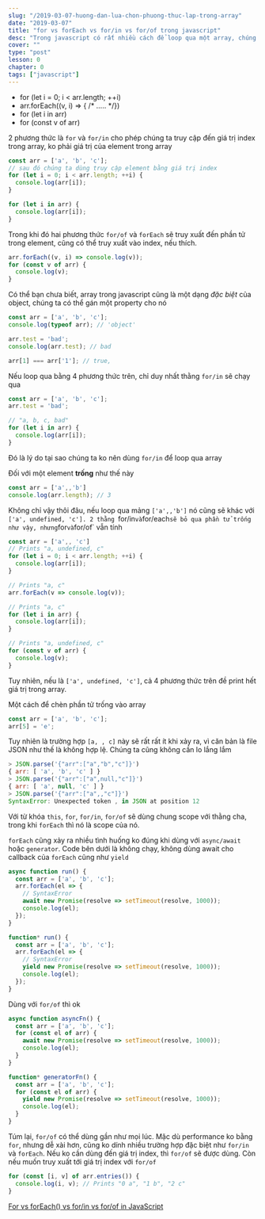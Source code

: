```yaml
---
slug: "/2019-03-07-huong-dan-lua-chon-phuong-thuc-lap-trong-array"
date: "2019-03-07"
title: "for vs forEach vs for/in vs for/of trong javascript"
desc: "Trong javascript có rất nhiều cách để loop qua một array, chúng ta cùng bàn qua 4 cách chính hay sử dụng nhất"
cover: ""
type: "post"
lesson: 0
chapter: 0
tags: ["javascript"]
---
```



- for (let i = 0; i < arr.length; ++i)
- arr.forEach((v, i) => { /* ….. */})
- for (let i in arr)
- for (const v of arr)

2 phương thức là `for` và `for/in` cho phép chúng ta truy cập đến giá trị index trong array, ko phải giá trị của element trong array

```js
const arr = ['a', 'b', 'c'];
// sau đó chúng ta dùng truy cập element bằng giá trị index
for (let i = 0; i < arr.length; ++i) {
  console.log(arr[i]);
}

for (let i in arr) {
  console.log(arr[i]);
}
```

Trong khi đó hai phương thức `for/of` và `forEach` sẽ truy xuất đến phần tử trong element, cũng có thể truy xuất vào index, nếu thích.

```js
arr.forEach((v, i) => console.log(v));
for (const v of arr) {
  console.log(v);
}
```

Có thể bạn chưa biết, array trong javascript cũng là một dạng *đặc biệt* của object, chúng ta có thể gán một property cho nó

```js
const arr = ['a', 'b', 'c'];
console.log(typeof arr); // 'object'

arr.test = 'bad';
console.log(arr.test); // bad

arr[1] === arr['1']; // true, 
```

Nếu loop qua bằng 4 phương thức trên, chỉ duy nhất thằng `for/in` sẽ chạy qua

```js
const arr = ['a', 'b', 'c'];
arr.test = 'bad';

// "a, b, c, bad"
for (let i in arr) {
  console.log(arr[i]);
}
```

Đó là lý do tại sao chúng ta ko nên dùng `for/in` để loop qua array

Đối với một element **trống** như thế này

```js
const arr = ['a',,'b']
console.log(arr.length); // 3
```

Không chỉ vậy thôi đâu, nếu loop qua mảng `['a',,'b']` nó cũng sẽ khác với `['a', undefined, 'c']. 2 thằng `for/in` và `for/each` sẽ bỏ qua phần tử trống như vậy, nhưng `for` và `for/of` vẫn tính

```js
const arr = ['a',, 'c']
// Prints "a, undefined, c"
for (let i = 0; i < arr.length; ++i) {
  console.log(arr[i]);
}

// Prints "a, c"
arr.forEach(v => console.log(v));

// Prints "a, c"
for (let i in arr) {
  console.log(arr[i]);
}

// Prints "a, undefined, c"
for (const v of arr) {
  console.log(v);
}
```

Tuy nhiên, nếu là `['a', undefined, 'c']`, cả 4 phương thức trên đề print hết giá trị trong array.

Một cách để chèn phần tử trống vào array

```js
const arr = ['a', 'b', 'c'];
arr[5] = 'e';
```

Tuy nhiên là trường hợp `[a, , c]` này sẽ rất rất ít khi xảy ra, vì căn bản là file JSON như thế là không hợp lệ. Chúng ta cũng không cần lo lắng lắm

```js
> JSON.parse('{"arr":["a","b","c"]}')
{ arr: [ 'a', 'b', 'c' ] }
> JSON.parse('{"arr":["a",null,"c"]}')
{ arr: [ 'a', null, 'c' ] }
> JSON.parse('{"arr":["a",,"c"]}')
SyntaxError: Unexpected token , in JSON at position 12
```

Với từ khóa `this`, `for`, `for/in`, `for/of` sẽ dùng chung scope với thằng cha, trong khi `forEach` thì nó là scope của nó.

`forEach` cũng xảy ra nhiều tình huống ko đúng khi dùng với `async/await` hoặc `generator`. Code bên dưới là không chạy, không dùng await cho callback của `forEach` cũng như `yield`

```js
async function run() {
  const arr = ['a', 'b', 'c'];
  arr.forEach(el => {
    // SyntaxError
    await new Promise(resolve => setTimeout(resolve, 1000));
    console.log(el);
  });
}

function* run() {
  const arr = ['a', 'b', 'c'];
  arr.forEach(el => {
    // SyntaxError
    yield new Promise(resolve => setTimeout(resolve, 1000));
    console.log(el);
  });
}
```

Dùng với `for/of` thì ok

```js
async function asyncFn() {
  const arr = ['a', 'b', 'c'];
  for (const el of arr) {
    await new Promise(resolve => setTimeout(resolve, 1000));
    console.log(el);
  }
}

function* generatorFn() {
  const arr = ['a', 'b', 'c'];
  for (const el of arr) {
    yield new Promise(resolve => setTimeout(resolve, 1000));
    console.log(el);
  }
}
```

Túm lại, `for/of` có thể dùng gần như mọi lúc. Mặc dù performance ko bằng `for`, nhưng dễ xài hơn, cũng ko dính nhiều trường hợp đặc biệt như `for/in` và `forEach`. Nếu ko cần dùng đến giá trị index, thì `for/of` sẽ được dùng. Còn nếu muốn truy xuất tới giá trị index với `for/of`

```js
for (const [i, v] of arr.entries()) {
  console.log(i, v); // Prints "0 a", "1 b", "2 c"
}
```



<a target="_blank" rel="noopener noreferrer" href="http://thecodebarbarian.com/for-vs-for-each-vs-for-in-vs-for-of-in-javascript.html">For vs forEach() vs for/in vs for/of in JavaScript</a>